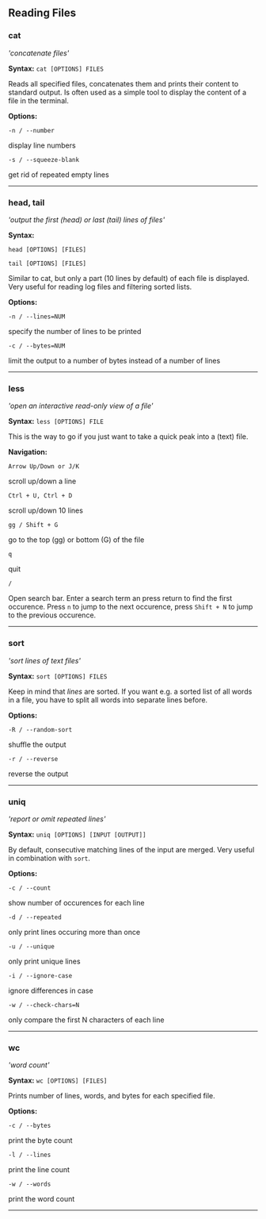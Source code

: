 ## Reading Files

### cat

*'concatenate files'*

**Syntax:** ```cat [OPTIONS] FILES```

Reads all specified files, concatenates them and prints their content to standard output.
Is often used as a simple tool to display the content of a file in the terminal.

**Options:**

```-n / --number```

display line numbers

```-s / --squeeze-blank```

get rid of repeated empty lines

---

### head, tail

*'output the first (head) or last (tail) lines of files'*

**Syntax:**

```head [OPTIONS] [FILES]```

```tail [OPTIONS] [FILES]```

Similar to cat, but only a part (10 lines by default) of each file is displayed.
Very useful for reading log files and filtering sorted lists.

**Options:**

```-n / --lines=NUM```

specify the number of lines to be printed

```-c / --bytes=NUM```

limit the output to a number of bytes instead of a number of lines

---

### less

*'open an interactive read-only view of a file'*

**Syntax:** ```less [OPTIONS] FILE```

This is the way to go if you just want to take a quick peak into a (text) file.

**Navigation:**

```Arrow Up/Down or J/K```

scroll up/down a line

```Ctrl + U, Ctrl + D```

scroll up/down 10 lines

```gg / Shift + G```

go to the top (gg) or bottom (G) of the file

```q```

quit

```/```

Open search bar.
Enter a search term an press return to find the first occurence.
Press ```n``` to jump to the next occurence, press ```Shift + N``` to jump to the previous occurence.

---

### sort

*'sort lines of text files'*

**Syntax:** ```sort [OPTIONS] FILES```

Keep in mind that *lines* are sorted.
If you want e.g. a sorted list of all words in a file, you have to split all words into separate lines before.

**Options:**

```-R / --random-sort```

shuffle the output

```-r / --reverse```

reverse the output

---

### uniq

*'report or omit repeated lines'*

**Syntax:** ```uniq [OPTIONS] [INPUT [OUTPUT]]```

By default, consecutive matching lines of the input are merged.
Very useful in combination with ```sort```.

**Options:**

```-c / --count```

show number of occurences for each line

```-d / --repeated```

only print lines occuring more than once

```-u / --unique```

only print unique lines

```-i / --ignore-case```

ignore differences in case

```-w / --check-chars=N```

only compare the first N characters of each line

---

### wc

*'word count'*

**Syntax:** ```wc [OPTIONS] [FILES]```

Prints number of lines, words, and bytes for each specified file.

**Options:**

```-c / --bytes```

print the byte count

```-l / --lines```

print the line count

```-w / --words```

print the word count

---


